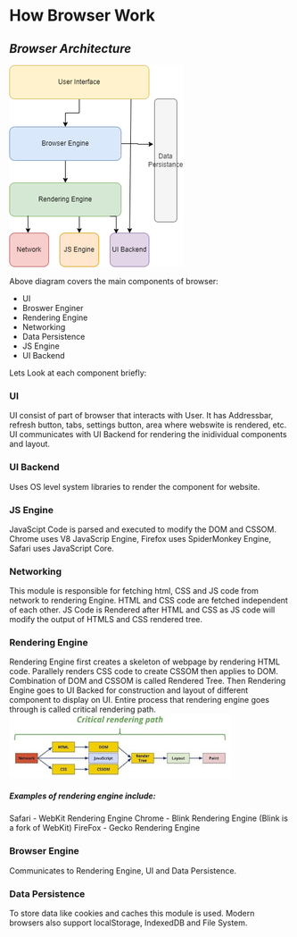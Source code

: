 # How Browser Work
## _Browser Architecture_

![N|Solid](resources/HowBrowserWork.drawio.png)

Above diagram covers the main components of browser:

- UI
- Broswer Enginer
- Rendering Engine
- Networking
- Data Persistence
- JS Engine
- UI Backend

Lets Look at each component briefly:
### UI
UI consist of part of browser that interacts with User. It has Addressbar, refresh button, tabs, settings button, area where webswite is rendered, etc. UI communicates with UI Backend for rendering the inidividual components and layout.

### UI Backend
Uses OS level system libraries to render the component for website. 

### JS Engine
JavaScipt Code is parsed and executed to modify the DOM and CSSOM. Chrome uses V8 JavaScrip Engine, Firefox uses SpiderMonkey Engine, Safari uses JavaScript Core.

### Networking
This module is responsible for fetching html, CSS and JS code from network to rendering Engine. HTML and CSS code are fetched independent of each other. JS Code is Rendered after HTML and CSS as JS code will modify the output of HTMLS and CSS rendered tree.

### Rendering Engine
Rendering Engine first creates a skeleton of webpage by rendering HTML code. Parallely renders CSS code to create CSSOM then applies to DOM. Combination of DOM and CSSOM is called Rendered Tree. Then Rendering Engine goes to UI Backed for construction and layout of different component to display on UI. 
Entire process that rendering engine goes through is called critical rendering path.
![N|Solid](resources/CriticalRenderingPath.jpg)
##### Examples of rendering engine include:
Safari - WebKit Rendering Engine
Chrome - Blink Rendering Engine (Blink is a fork of WebKit)
FireFox - Gecko Rendering Engine

### Browser Engine
Communicates to Rendering Engine, UI and Data Persistence.

### Data Persistence
To store data like cookies and caches this module is used. Modern browsers also support localStorage, IndexedDB and File System.

